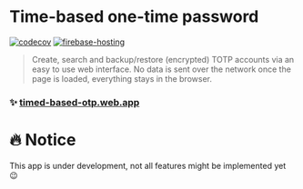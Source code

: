 # Time-based one-time password

[![codecov](https://codecov.io/gh/larscom/timed-based-otp/branch/master/graph/badge.svg?token=GKCPOP4XWC)](https://codecov.io/gh/larscom/timed-based-otp)
[![firebase-hosting](https://github.com/larscom/timed-based-otp/actions/workflows/firebase-hosting-merge.yml/badge.svg?branch=master)](https://github.com/larscom/timed-based-otp/actions/workflows/firebase-hosting-merge.yml)

> Create, search and backup/restore (encrypted) TOTP accounts via an easy to use web interface. No data is sent over the network once the page is loaded, everything stays in the browser.

### ✨ [timed-based-otp.web.app](https://timed-based-otp.web.app)

# :fire: Notice

This app is under development, not all features might be implemented yet :wink:
